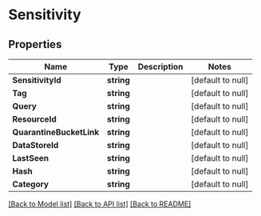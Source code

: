# Sensitivity

## Properties
Name | Type | Description | Notes
------------ | ------------- | ------------- | -------------
**SensitivityId** | **string** |  | [default to null]
**Tag** | **string** |  | [default to null]
**Query** | **string** |  | [default to null]
**ResourceId** | **string** |  | [default to null]
**QuarantineBucketLink** | **string** |  | [default to null]
**DataStoreId** | **string** |  | [default to null]
**LastSeen** | **string** |  | [default to null]
**Hash** | **string** |  | [default to null]
**Category** | **string** |  | [default to null]

[[Back to Model list]](../README.md#documentation-for-models) [[Back to API list]](../README.md#documentation-for-api-endpoints) [[Back to README]](../README.md)

